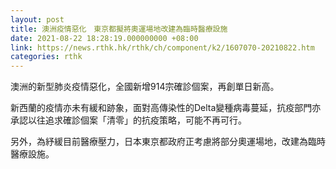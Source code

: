 ```yaml
---
layout: post
title: 澳洲疫情惡化　東京都擬將奧運場地改建為臨時醫療設施
date: 2021-08-22 18:28:19.000000000 +08:00
link: https://news.rthk.hk/rthk/ch/component/k2/1607070-20210822.htm
categories: rthk
---
```


澳洲的新型肺炎疫情惡化，全國新增914宗確診個案，再創單日新高。

新西蘭的疫情亦未有緩和跡象，面對高傳染性的Delta變種病毒蔓延，抗疫部門亦承認以往追求確診個案「清零」的抗疫策略，可能不再可行。

另外，為紓緩目前醫療壓力，日本東京都政府正考慮將部分奧運場地，改建為臨時醫療設施。
